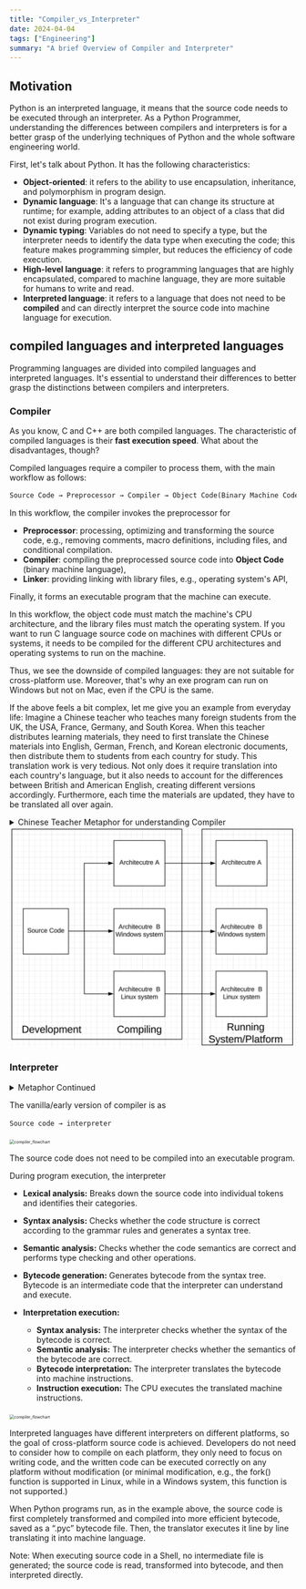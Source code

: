 ```yaml
---
title: "Compiler_vs_Interpreter"
date: 2024-04-04
tags: ["Engineering"]
summary: "A brief Overview of Compiler and Interpreter"
---
```


## Motivation

Python is an interpreted language, it means that the source code needs to be executed through an interpreter.  As a Python Programmer, understanding the  differences between compilers and interpreters is for a better grasp of the underlying techniques of Python and the whole software engineering world.

First, let's talk about Python.
It has the following characteristics:
- **Object-oriented**: it refers to the ability to use encapsulation, inheritance, and polymorphism in program design.
- **Dynamic language**: It's a language that can change its structure at runtime; for example, adding attributes to an object of a class that did not exist during program execution.
- **Dynamic typing**: Variables do not need to specify a type, but the interpreter needs to identify the data type when executing the code; this feature makes programming simpler, but reduces the efficiency of code execution.
- **High-level language**: it refers to programming languages that are highly encapsulated, compared to machine language, they are more suitable for humans to write and read.
- **Interpreted language**: it refers to a language that does not need to be **compiled** and can directly interpret the source code into machine language for execution.

## compiled languages and interpreted languages

Programming languages are divided into compiled languages and interpreted languages. It's essential to understand their differences to better grasp the distinctions between compilers and interpreters.

### Compiler

As you know, C and C++ are both compiled languages. The characteristic of compiled languages is their **fast execution speed**. What about the disadvantages, though?

Compiled languages require a compiler to process them, with the main workflow as follows: 

```txt
Source Code → Preprocessor → Compiler → Object Code(Binary Machine Code) → Linker → Executables
```

In this workflow, the compiler invokes the preprocessor for 

- **Preprocessor**: processing, optimizing and transforming the source code, e.g., removing comments, macro definitions, including files, and conditional compilation. 
- **Compiler**: compiling the preprocessed source code into **Object Code** (binary machine language), 
- **Linker**: providing linking with library files, e.g., operating system's API, 

Finally, it forms an executable program that the machine can execute.

In this workflow, the object code must match the machine's CPU architecture, and the library files must match the operating system. If you want to run C language source code on machines with different CPUs or systems, it needs to be compiled for the different CPU architectures and operating systems to run on the machine. 

Thus, we see the downside of compiled languages: they are not suitable for cross-platform use. Moreover, that's why an exe program can run on Windows but not on Mac, even if the CPU is the same.

If the above feels a bit complex, let me give you an example from everyday life: Imagine a Chinese teacher who teaches many foreign students from the UK, the USA, France, Germany, and South Korea. When this teacher distributes learning materials, they need to first translate the Chinese materials into English, German, French, and Korean electronic documents, then distribute them to students from each country for study. This translation work is very tedious. Not only does it require translation into each country's language, but it also needs to account for the differences between British and American English, creating different versions accordingly. Furthermore, each time the materials are updated, they have to be translated all over again.

<details>
  <summary> Chinese Teacher Metaphor for understanding Compiler </summary>
 Imagine a Chinese teacher who teaches many foreign students from the UK, the USA, France, Germany. When this teacher distributes learning materials, She needs to first translate the Chinese materials into English, German, and French documents, then distribute them to students from each country for study. This translation work is very tedious. Not only does it require translation into each country's language, but it also needs to account for the differences between British and American English, creating different versions accordingly. Furthermore, each time the materials are updated, they have to be translated all over again.
In this example, the Chinese teacher is like the developer of a compiled language, the Chinese materials are like the source code of the compiled language, the translated materials are like the machine language for different CPU architectures, and the students speaking different languages are like machines with different CPU architectures. The American and British students are like machines with the same CPU architecture but different operating systems.
</details>
<img src="./image1.png" alt="compiler_flowchart" style="zoom:50%;" />

### Interpreter

<details>
  <summary> Metaphor Continued</summary>
  the exhausted Chinese teacher starts to look for a solution. She thinks, why should I do the translating myself instead of giving each student an automatic translation software? So, the teacher provides each student with a custom automatic translation software, which can translate the original Chinese materials page by page into different languages for the students to read. Now, the situation is much easier for the teacher. She doesn't need to consider making materials in various languages anymore and can just focus on creating the Chinese materials.
</details>

The vanilla/early version of compiler is as

``` Source code → interpreter ```

<img src="./image2.png" alt="compiler_flowchart" style="zoom:50%;" />

The source code does not need to be compiled into an executable program. 

During program execution, the interpreter 

- **Lexical analysis:** Breaks down the source code into individual tokens and identifies their categories.

- **Syntax analysis:** Checks whether the code structure is correct according to the grammar rules and generates a syntax tree.

- **Semantic analysis:** Checks whether the code semantics are correct and performs type checking and other operations.

- **Bytecode generation:** Generates bytecode from the syntax tree. Bytecode is an intermediate code that the interpreter can understand and execute.

- **Interpretation execution:** 
  - **Syntax analysis:** The interpreter checks whether the syntax of the bytecode is correct.
  - **Semantic analysis:** The interpreter checks whether the semantics of the bytecode are correct.
  - **Bytecode interpretation:** The interpreter translates the bytecode into machine instructions.
  - **Instruction execution:** The CPU executes the translated machine instructions.

<img src="./image3.png" alt="compiler_flowchart" style="zoom:50%;" />

Interpreted languages have different interpreters on different platforms, so the goal of cross-platform source code is achieved. Developers do not need to consider how to compile on each platform, they only need to focus on writing code, and the written code can be executed correctly on any platform without modification (or minimal modification, e.g., the fork() function is supported in Linux, while in a Windows system, this function is not supported.)

When Python programs run, as in the example above, the source code is first completely transformed and compiled into more efficient bytecode, saved as a “.pyc” bytecode file. Then, the translator executes it line by line translating it into machine language.

Note: When executing source code in a Shell, no intermediate file is generated; the source code is read, transformed into bytecode, and then interpreted directly.
